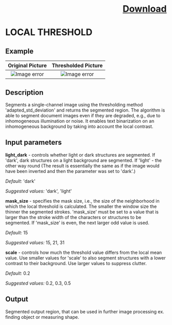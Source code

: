 # <p align="right"><a class="github-button" aria-label="Download ntkme/github-buttons on GitHub" href="https://github.com/Balluff-BVS/halconscripts/raw/master/Blob/LocalThreshold/local_threshold.zip" data-icon="octicon-cloud-download">Download</a></p>

LOCAL THRESHOLD
===========
Example
---------
Original Picture             | Thresholded Picture
:-------------------------:|:-------------------------:
![Image error](https://github.com/Balluff-BVS/halconscripts/blob/master/Blob/LocalThreshold/original.png?raw=true)  |  ![Image error](https://github.com/Balluff-BVS/halconscripts/blob/master/Blob/LocalThreshold/local_threshold.png?raw=true)

Description
----------
Segments a single-channel image using the thresholding method 'adapted_std_deviation' and returns the segmented region. 
The algorithm is able to segment document images even if they are degraded, e.g., due to inhomogeneous illumination or noise. It enables text binarization on an inhomogeneous background by taking into account the local contrast.

Input parameters
----------
 **light_dark** - controls whether light or dark structures are segmented. If 'dark', dark structures on a light background are segmented. If 'light' - the other way round (The result is essentially the same as if the image would have been inverted and then the parameter was set to 'dark'.)
 
 *Default:* 'dark'
 
 *Suggested values:* 'dark', 'light'
 
 **mask_size** - specifies the mask size, i.e., the size of the neighborhood in which the local threshold is calculated. The smaller the window size the thinner the segmented strokes. 'mask_size' must be set to a value that is larger than the stroke width of the characters or structures to be segmented. If 'mask_size' is even, the next larger odd value is used.
 
 *Default:* 15
 
 *Suggested values:* 15, 21, 31
 
 **scale** - controls how much the threshold value differs from the local mean value. Use smaller values for 'scale' to also segment structures with a lower contrast to their background. Use larger values to suppress clutter.
 
 *Default:* 0.2
 
 *Suggested values:* 0.2, 0.3, 0.5
 
Output
--------
Segmented output region, that can be used in further image processing ex. finding object or measuring shape.
